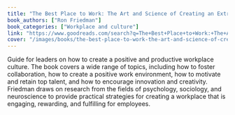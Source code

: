 ```yaml
---
title: "The Best Place to Work: The Art and Science of Creating an Extraordinary Workplace"
book_authors: ["Ron Friedman"]
book_categories: ["Workplace and culture"]
link: "https://www.goodreads.com/search?q=The+Best+Place+to+Work:+The+Art+and+Science+of+Creating+an+Extraordinary+Workplace+Ron+Friedman"
cover: "/images/books/the-best-place-to-work-the-art-and-science-of-creating-an-extraordinary-workplace.jpg"
---
```


 Guide for leaders on how to create a positive and productive workplace culture. The book covers a wide range of topics, including how to foster collaboration, how to create a positive work environment, how to motivate and retain top talent, and how to encourage innovation and creativity. Friedman draws on research from the fields of psychology, sociology, and neuroscience to provide practical strategies for creating a workplace that is engaging, rewarding, and fulfilling for employees.